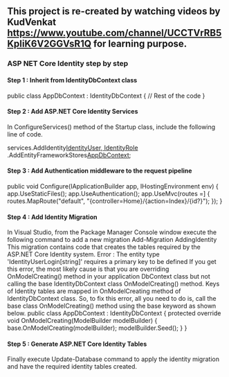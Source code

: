 ## This project is  re-created by watching videos by KudVenkat https://www.youtube.com/channel/UCCTVrRB5KpIiK6V2GGVsR1Q for learning purpose.
### ASP NET Core Identity step by step

#### Step 1 : Inherit from IdentityDbContext class
public class AppDbContext : IdentityDbContext
{
    // Rest of the code
}

#### Step 2 : Add ASP.NET Core Identity Services
In ConfigureServices() method of the Startup class, include the following line of code.

services.AddIdentity[IdentityUser, IdentityRole]()
        .AddEntityFrameworkStores[AppDbContext]();
        
#### Step 3 : Add Authentication middleware to the request pipeline
public void Configure(IApplicationBuilder app, IHostingEnvironment env)
{
    app.UseStaticFiles();
    app.UseAuthentication();
    app.UseMvc(routes =]
    {
        routes.MapRoute("default", "{controller=Home}/{action=Index}/{id?}");
    });
}
#### Step 4 : Add Identity Migration
In Visual Studio, from the Package Manager Console window execute the following command to add a new migration
Add-Migration AddingIdentity
This migration contains code that creates the tables required by the ASP.NET Core Identity system.
Error : The entity type 'IdentityUserLogin[string]' requires a primary key to be defined
If you get this error, the most likely cause is that you are overriding OnModelCreating() method in your application DbContext class but not calling the base IdentityDbContext class OnModelCreating() method. 
Keys of Identity tables are mapped in OnModelCreating method of IdentityDbContext class. So, to fix this error, all you need to do is, call the base class OnModelCreating() method using the base keyword as shown below.
public class AppDbContext : IdentityDbContext
{
    protected override void OnModelCreating(ModelBuilder modelBuilder)
    {
        base.OnModelCreating(modelBuilder);
        modelBuilder.Seed();
    }
}
#### Step 5 : Generate ASP.NET Core Identity Tables

Finally execute Update-Database command to apply the identity migration and have the required identity tables created.
